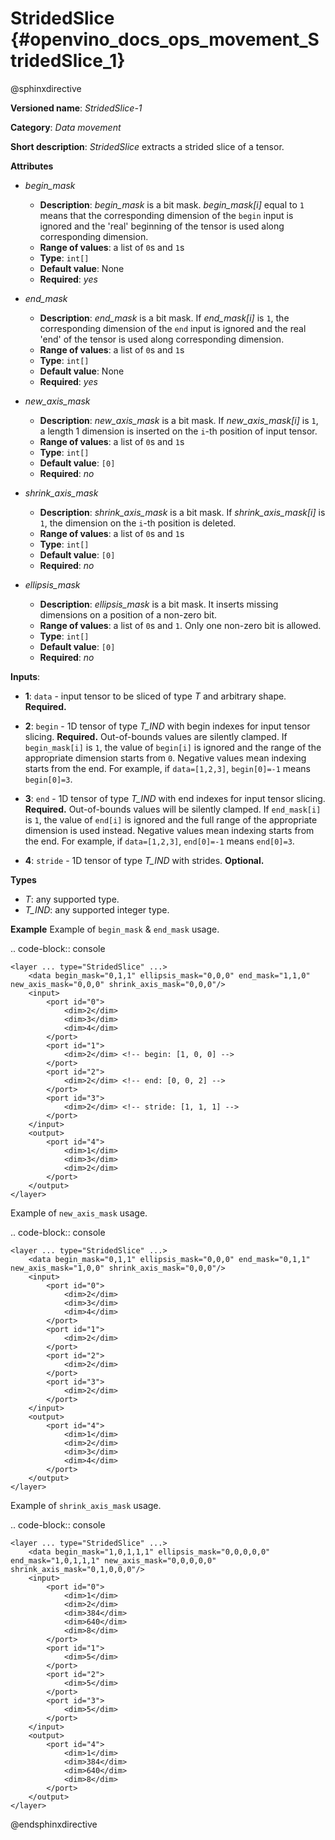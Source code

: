 # StridedSlice {#openvino_docs_ops_movement_StridedSlice_1}

@sphinxdirective

**Versioned name**: *StridedSlice-1*

**Category**: *Data movement*

**Short description**: *StridedSlice* extracts a strided slice of a tensor.

**Attributes**

* *begin_mask*

  * **Description**: *begin_mask* is a bit mask. *begin_mask[i]* equal to ``1`` means that the corresponding dimension of the ``begin`` input is ignored and the 'real' beginning of the tensor is used along corresponding dimension.
  * **Range of values**: a list of ``0``s and ``1``s
  * **Type**: ``int[]``
  * **Default value**: None
  * **Required**: *yes*

* *end_mask*

  * **Description**: *end_mask* is a bit mask. If *end_mask[i]* is ``1``, the corresponding dimension of the ``end`` input is ignored and the real 'end' of the tensor is used along corresponding dimension.
  * **Range of values**: a list of ``0``s and ``1``s
  * **Type**: ``int[]``
  * **Default value**: None
  * **Required**: *yes*

* *new_axis_mask*

  * **Description**: *new_axis_mask* is a bit mask. If *new_axis_mask[i]* is ``1``, a length 1 dimension is inserted on the ``i``-th position of input tensor.
  * **Range of values**: a list of ``0``s and ``1``s
  * **Type**: ``int[]``
  * **Default value**: ``[0]``
  * **Required**: *no*

* *shrink_axis_mask*

  * **Description**: *shrink_axis_mask* is a bit mask. If *shrink_axis_mask[i]* is ``1``, the dimension on the ``i``-th position is deleted.
  * **Range of values**: a list of ``0``s and ``1``s
  * **Type**: ``int[]``
  * **Default value**: ``[0]``
  * **Required**: *no*

* *ellipsis_mask*

  * **Description**: *ellipsis_mask* is a bit mask. It inserts missing dimensions on a position of a non-zero bit.
  * **Range of values**: a list of ``0``s and ``1``. Only one non-zero bit is allowed.
  * **Type**: ``int[]``
  * **Default value**: ``[0]``
  * **Required**: *no*

**Inputs**:

*   **1**: ``data`` - input tensor to be sliced of type *T* and arbitrary shape. **Required.**

*   **2**: ``begin`` - 1D tensor of type *T_IND* with begin indexes for input tensor slicing. **Required.**
    Out-of-bounds values are silently clamped. If ``begin_mask[i]`` is ``1``, the value of ``begin[i]`` is ignored and the range of the appropriate dimension starts from ``0``. Negative values mean indexing starts from the end. For example, if ``data=[1,2,3]``, ``begin[0]=-1`` means ``begin[0]=3``.

*   **3**: ``end`` - 1D tensor of type *T_IND* with end indexes for input tensor slicing. **Required.**
    Out-of-bounds values will be silently clamped. If ``end_mask[i]`` is ``1``, the value of ``end[i]`` is ignored and the full range of the appropriate dimension is used instead. Negative values mean indexing starts from the end. For example, if ``data=[1,2,3]``, ``end[0]=-1`` means ``end[0]=3``.

*   **4**: ``stride`` - 1D tensor of type *T_IND* with strides. **Optional.**

**Types**
* *T*: any supported type.
* *T_IND*: any supported integer type.

**Example**
Example of ``begin_mask`` & ``end_mask`` usage.

.. code-block:: console 

    <layer ... type="StridedSlice" ...>
        <data begin_mask="0,1,1" ellipsis_mask="0,0,0" end_mask="1,1,0" new_axis_mask="0,0,0" shrink_axis_mask="0,0,0"/>
        <input>
            <port id="0">
                <dim>2</dim>
                <dim>3</dim>
                <dim>4</dim>
            </port>
            <port id="1">
                <dim>2</dim> <!-- begin: [1, 0, 0] -->
            </port>
            <port id="2">
                <dim>2</dim> <!-- end: [0, 0, 2] -->
            </port>
            <port id="3">
                <dim>2</dim> <!-- stride: [1, 1, 1] -->
            </port>
        </input>
        <output>
            <port id="4">
                <dim>1</dim>
                <dim>3</dim>
                <dim>2</dim>
            </port>
        </output>
    </layer>


Example of ``new_axis_mask`` usage.

.. code-block:: console 


    <layer ... type="StridedSlice" ...>
        <data begin_mask="0,1,1" ellipsis_mask="0,0,0" end_mask="0,1,1" new_axis_mask="1,0,0" shrink_axis_mask="0,0,0"/>
        <input>
            <port id="0">
                <dim>2</dim>
                <dim>3</dim>
                <dim>4</dim>
            </port>
            <port id="1">
                <dim>2</dim>
            </port>
            <port id="2">
                <dim>2</dim>
            </port>
            <port id="3">
                <dim>2</dim>
            </port>
        </input>
        <output>
            <port id="4">
                <dim>1</dim>
                <dim>2</dim>
                <dim>3</dim>
                <dim>4</dim>
            </port>
        </output>
    </layer>

Example of ``shrink_axis_mask`` usage.

.. code-block:: console 

    <layer ... type="StridedSlice" ...>
        <data begin_mask="1,0,1,1,1" ellipsis_mask="0,0,0,0,0" end_mask="1,0,1,1,1" new_axis_mask="0,0,0,0,0" shrink_axis_mask="0,1,0,0,0"/>
        <input>
            <port id="0">
                <dim>1</dim>
                <dim>2</dim>
                <dim>384</dim>
                <dim>640</dim>
                <dim>8</dim>
            </port>
            <port id="1">
                <dim>5</dim>
            </port>
            <port id="2">
                <dim>5</dim>
            </port>
            <port id="3">
                <dim>5</dim>
            </port>
        </input>
        <output>
            <port id="4">
                <dim>1</dim>
                <dim>384</dim>
                <dim>640</dim>
                <dim>8</dim>
            </port>
        </output>
    </layer>

@endsphinxdirective

